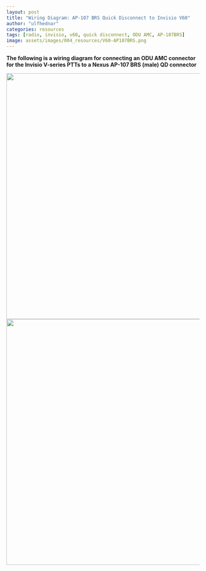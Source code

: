 ```yaml
---
layout: post
title: "Wiring Diagram: AP-107 BRS Quick Disconnect to Invisio V60"
author: "ulfhednar"
categories: resources
tags: [radio, invisio, v60, quick disconnect, ODU AMC, AP-107BRS]
image: assets/images/004_resources/V60-AP107BRS.png
---
```



**The following is a wiring diagram for connecting an ODU AMC connector for the Invisio V-series PTTs to a Nexus AP-107 BRS (male) QD connector**


<div class="image-thumbnail">
	<a href="{{site.baseurl}}assets/images/004_resources/AP-107BRS-V60.png">
		<img src="{{site.baseurl}}assets/images/004_resources/AP-107BRS-V60.png" width="640"/>
	</a>
</div>


<div class="image-thumbnail">
	<a href="{{site.baseurl}}assets/images/004_resources/V60-AP107BRS.png">
		<img src="{{site.baseurl}}assets/images/004_resources/V60-AP107BRS.png" width="640"/>
	</a>
</div>